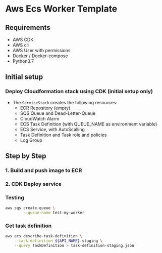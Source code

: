 # Aws Ecs Worker Template


## Requirements

- AWS CDK
- AWS cli
- AWS User with permissions
- Docker / Docker-compose
- Python3.7


## Initial setup

### Deploy Cloudformation stack using CDK (initial setup only)
- The `ServiceStack` creates the following resources:
    - ECR Repository (empty)
    - SQS Queue and Dead-Letter-Queue
    - CloudWatch Alarm
    - ECS Task Definition (with QUEUE_NAME as environment variable)
    - ECS Service, with AutoScalling
    - Task Definition and Task role and policies
    - Log Group


## Step by Step

### 1. Build and push image to ECR


### 2. CDK Deploy service



### Testing

```bash
aws sqs create-queue \
        --queue-name test-my-worker
```


### Get task definition

```bash
aws ecs describe-task-definition \
    --task-definition ${API_NAME}-staging \
    --query taskDefinition > task-definition-staging.json
```
